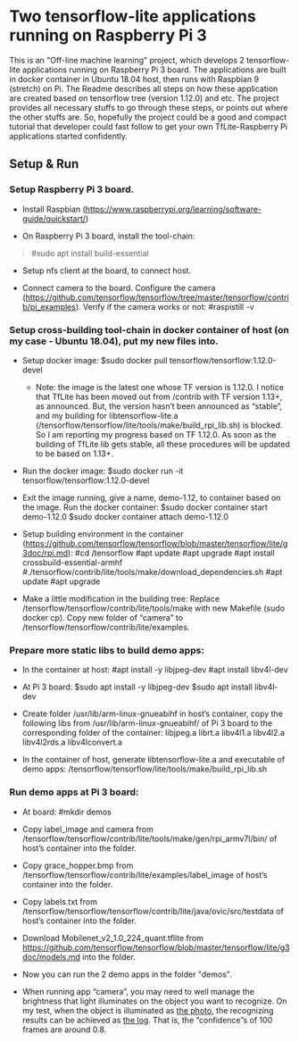 # Two tensorflow-lite applications running on Raspberry Pi 3
This is an "Off-line machine learning" project, which develops 2 tensorflow-lite applications running on Raspberry Pi 3 board. The applications are built in docker container in Ubuntu 18.04 host, then runs with Raspbian 9 (stretch) on Pi. The Readme describes all steps on how these application are created based on tensorflow tree (version 1.12.0) and etc. The project provides all necessary stuffs to go through these steps, or points out where the other stuffs are. So, hopefully the project could be a good and compact tutorial that developer could fast follow to get your own TfLite-Raspberry Pi applications started confidently.

## Setup & Run

### Setup Raspberry Pi 3 board.

* Install Raspbian (https://www.raspberrypi.org/learning/software-guide/quickstart/)

* On Raspberry Pi 3 board, install the tool-chain:
>#sudo apt install build-essential

* Setup nfs client at the board, to connect host.

* Connect camera to the board.
    Configure the camera (https://github.com/tensorflow/tensorflow/tree/master/tensorflow/contrib/pi_examples).
    Verify if the camera works or not:
        #raspistill -v

### Setup cross-building tool-chain in docker container of host (on my case - Ubuntu 18.04), put my new files into.

* Setup docker image:
    $sudo docker pull tensorflow/tensorflow:1.12.0-devel
    * Note: the image is the latest one whose TF version is 1.12.0. I notice that TfLite has been moved out from /contrib with TF version 1.13+, as announced. But, the version hasn’t been announced as “stable”, and my building for libtensorflow-lite.a (/tensorflow/tensorflow/lite/tools/make/build_rpi_lib.sh) is blocked. So I am reporting my progress based on TF 1.12.0. As soon as the building of TfLite lib gets stable, all these procedures will be updated to be based on 1.13+.

* Run the docker image:
    $sudo docker run -it tensorflow/tensorflow:1.12.0-devel

* Exit the image running, give a name, demo-1.12, to container based on the image.
    Run the docker container:
    $sudo docker container start demo-1.12.0
    $sudo docker container attach demo-1.12.0

* Setup building environment in the container (https://github.com/tensorflow/tensorflow/blob/master/tensorflow/lite/g3doc/rpi.md):
    #cd /tensorflow
    #apt update
    #apt upgrade
    #apt install crossbuild-essential-armhf
    #./tensorflow/contrib/lite/tools/make/download_dependencies.sh
    #apt update
    #apt upgrade

* Make a little modification in the building tree:
    Replace /tensorflow/tensorflow/contrib/lite/tools/make with new Makefile (sudo docker cp).
    Copy new folder of “camera” to /tensorflow/tensorflow/contrib/lite/examples.

### Prepare more static libs to build demo apps:

* In the container at host:
    #apt install -y libjpeg-dev
    #apt install libv4l-dev

* At Pi 3 board:
    $sudo apt install -y libjpeg-dev
    $sudo apt install libv4l-dev

* Create folder /usr/lib/arm-linux-gnueabihf in host’s container, copy the following libs from /usr/lib/arm-linux-gnueabihf/ of Pi 3 board to the corresponding folder of the container:
    libjpeg.a  librt.a  libv4l1.a  libv4l2.a  libv4l2rds.a  libv4lconvert.a

* In the container of host, generate libtensorflow-lite.a and executable of demo apps:
    /tensorflow/tensorflow/lite/tools/make/build_rpi_lib.sh

### Run demo apps at Pi 3 board:

* At board:
    #mkdir demos

* Copy label_image and camera from /tensorflow/tensorflow/contrib/lite/tools/make/gen/rpi_armv7l/bin/ of host’s container into the folder.

* Copy grace_hopper.bmp from /tensorflow/tensorflow/contrib/lite/examples/label_image of host’s container into the folder.

* Copy labels.txt from /tensorflow/tensorflow/tensorflow/contrib/lite/java/ovic/src/testdata of host’s container into the folder.

* Download Mobilenet_v2_1.0_224_quant.tflite from https://github.com/tensorflow/tensorflow/blob/master/tensorflow/lite/g3doc/models.md into the folder.

* Now you can run the 2 demo apps in the folder "demos".

* When running app “camera”, you may need to well manage the brightness that light illuminates on the object you want to recognize. On my test, when the object is illuminated as [the photo](test/181123.jpg), the recognizing results can be achieved as [the log](test/181123.txt). That is, the “confidence”s of 100 frames are around 0.8.  
